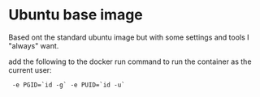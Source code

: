 # Ubuntu base image

Based ont the standard ubuntu image but with some settings and tools I "always" want.

add the following to the docker run command to run the container as the current user:

```shell
 -e PGID=`id -g` -e PUID=`id -u`
```
